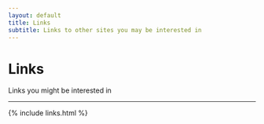 ```yaml
---
layout: default
title: Links
subtitle: Links to other sites you may be interested in
---
```


# Links
Links you might be interested in 

---

{% include links.html %}